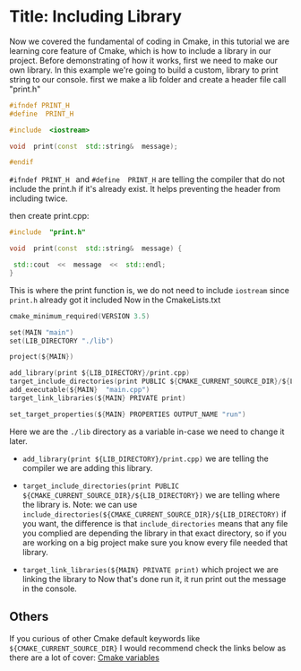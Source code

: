 ﻿# Title: Including Library

Now we covered the fundamental of coding in Cmake, in this tutorial we are learning core feature of Cmake, which is how to include a library in our project. Before demonstrating of how it works, first we need to make our own library. In this example we're going to build a custom, library to print string to our console.
first we make a lib folder and create a header file call "print.h"

```cpp
#ifndef PRINT_H
#define  PRINT_H

#include  <iostream>

void  print(const  std::string&  message);

#endif
```

`#ifndef PRINT_H
` and `#define  PRINT_H` are telling the compiler that do not include the print.h if it's already exist. It helps preventing the header from including twice.

then create print.cpp:

```cpp
#include  "print.h"

void  print(const  std::string&  message) {

 std::cout  <<  message  <<  std::endl;
}
```

This is where the print function is, we do not need to include `iostream` since `print.h` already got it included
Now in the CmakeLists.txt

```c
cmake_minimum_required(VERSION 3.5)

set(MAIN "main")
set(LIB_DIRECTORY "./lib")

project(${MAIN})

add_library(print ${LIB_DIRECTORY}/print.cpp)
target_include_directories(print PUBLIC ${CMAKE_CURRENT_SOURCE_DIR}/${LIB_DIRECTORY})
add_executable(${MAIN}  "main.cpp")
target_link_libraries(${MAIN} PRIVATE print)

set_target_properties(${MAIN} PROPERTIES OUTPUT_NAME "run")
```

Here we are the `./lib` directory as a variable in-case we need to change it later.

- `add_library(print ${LIB_DIRECTORY}/print.cpp)` we are telling the compiler we are adding this library.
- `target_include_directories(print PUBLIC ${CMAKE_CURRENT_SOURCE_DIR}/${LIB_DIRECTORY})` we are telling where the library is.
Note: we can use `include_directories(${CMAKE_CURRENT_SOURCE_DIR}/${LIB_DIRECTORY)` if you want, the difference is that `include_directories` means that any file you complied are depending the library in that exact directory, so if you are working on a big project make sure you know every file needed that library.

- `target_link_libraries(${MAIN} PRIVATE print)` which project we are linking the library to
Now that's done run it, it run print out the message in the console.

## Others

If you curious of other Cmake default keywords like `${CMAKE_CURRENT_SOURCE_DIR}` I would recommend check the links below as there are a lot of cover:
[Cmake variables](https://cmake.org/cmake/help/latest/manual/cmake-variables.7.html)
